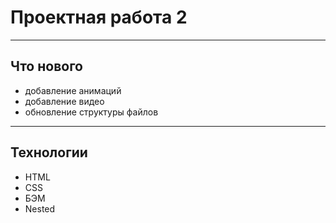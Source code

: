 # Проектная работа 2

---

## Что нового

- добавление анимаций
- добавление видео
- обновление структуры файлов

---

## Технологии

- HTML
- CSS
- БЭМ
- Nested
